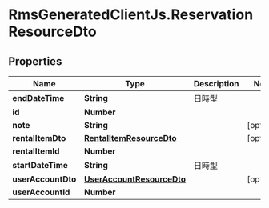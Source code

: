 # RmsGeneratedClientJs.ReservationResourceDto

## Properties

Name | Type | Description | Notes
------------ | ------------- | ------------- | -------------
**endDateTime** | **String** | 日時型 | 
**id** | **Number** |  | 
**note** | **String** |  | [optional] 
**rentalItemDto** | [**RentalItemResourceDto**](RentalItemResourceDto.md) |  | [optional] 
**rentalItemId** | **Number** |  | 
**startDateTime** | **String** | 日時型 | 
**userAccountDto** | [**UserAccountResourceDto**](UserAccountResourceDto.md) |  | [optional] 
**userAccountId** | **Number** |  | 


